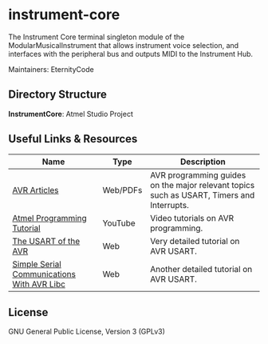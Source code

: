 # instrument-core

The Instrument Core terminal singleton module of the ModularMusicalInstrument that allows instrument voice selection, and interfaces with the peripheral bus and outputs MIDI to the Instrument Hub.

Maintainers: EternityCode

## Directory Structure
**InstrumentCore**: Atmel Studio Project

## Useful Links & Resources

Name | Type | Description
--- | --- | ---
[AVR Articles](http://www.fourwalledcubicle.com/AVRArticles.php) | Web/PDFs | AVR programming guides on the major relevant topics such as USART, Timers and Interrupts.
[Atmel Programming Tutorial](https://www.youtube.com/playlist?list=PLoLaqVexEviMZu55Y4JO66b4xIv5K-D1L) | YouTube | Video tutorials on AVR programming.
[The USART of the AVR](http://maxembedded.com/2013/09/the-usart-of-the-avr/) | Web | Very detailed tutorial on AVR USART.
[Simple Serial Communications With AVR Libc](http://www.appelsiini.net/2011/simple-usart-with-avr-libc) | Web | Another detailed tutorial on AVR USART.

## License
GNU General Public License, Version 3 (GPLv3)
